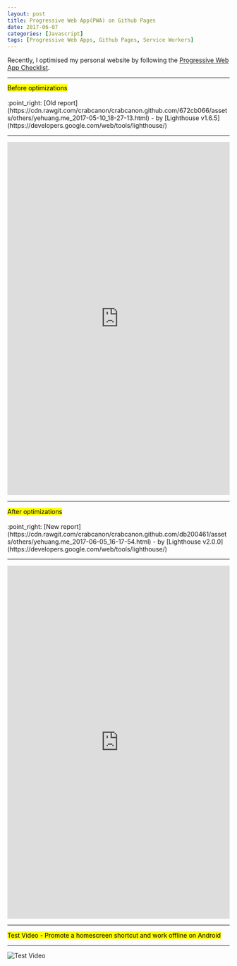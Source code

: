```yaml
---
layout: post
title: Progressive Web App(PWA) on Github Pages
date: 2017-06-07
categories: [Javascript]
tags: [Progressive Web Apps, Github Pages, Service Workers]
---
```


Recently, I optimised my personal website by following the [Progressive Web App Checklist](https://developers.google.com/web/progressive-web-apps/checklist).

<hr>
<mark>Before optimizations</mark><br><br>
:point_right: [Old report](https://cdn.rawgit.com/crabcanon/crabcanon.github.com/672cb066/assets/others/yehuang.me_2017-05-10_18-27-13.html) - by [Lighthouse v1.6.5](https://developers.google.com/web/tools/lighthouse/)
<hr>

<iframe src="https://cdn.rawgit.com/crabcanon/crabcanon.github.com/db200461/assets/others/yehuang.me_2017-05-10_18-27-13.html" width="100%" height="800px" frameborder="0" scrolling="yes"></iframe>

<hr>
<mark>After optimizations</mark><br><br>
:point_right: [New report](https://cdn.rawgit.com/crabcanon/crabcanon.github.com/db200461/assets/others/yehuang.me_2017-06-05_16-17-54.html) - by [Lighthouse v2.0.0](https://developers.google.com/web/tools/lighthouse/)
<hr>

<iframe src="https://cdn.rawgit.com/crabcanon/crabcanon.github.com/db200461/assets/others/yehuang.me_2017-06-05_16-17-54.html" width="100%" height="800px" frameborder="0" scrolling="yes"></iframe>

<hr>
<mark>Test Video - Promote a homescreen shortcut and work offline on Android</mark>
<hr>

![Test Video](/assets/img/blogs/20170607-1.gif)

